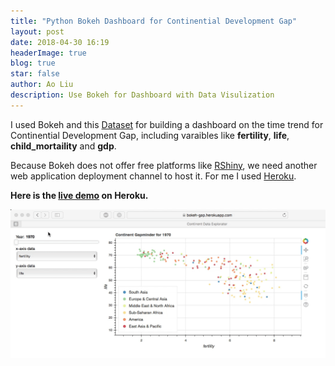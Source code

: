 ```yaml
---
title: "Python Bokeh Dashboard for Continential Development Gap"
layout: post
date: 2018-04-30 16:19
headerImage: true
blog: true
star: false
author: Ao Liu
description: Use Bokeh for Dashboard with Data Visulization
---
```


I used Bokeh and this [Dataset](https://github.com/aoliu95/Continent_Gapminer/blob/master/gapminder_tidy.csv) for building a dashboard on the time trend for Continential Development Gap, including varaibles like **fertility**, **life**, **child_mortaility** and **gdp**. 

Because Bokeh does not offer free platforms like [RShiny](https://shiny.rstudio.com/), we need another web application deployment channel to host it. For me I used [Heroku](https://www.heroku.com/). 

**Here is the [live demo](https://bokeh-gap.herokuapp.com/bokehgap) on Heroku.**

![Screenshot](https://github.com/aoliu95/Continent_Gapminer/raw/master/Demo.gif)  
